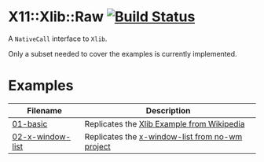 # X11::Xlib::Raw [![Build Status](https://travis-ci.org/slobo/Perl6-X11-Xlib-Raw.svg?branch=master)](https://travis-ci.org/slobo/Perl6-X11-Xlib-Raw)

A `NativeCall` interface to `Xlib`.

Only a subset needed to cover the examples is currently implemented.

# Examples

Filename     | Description
-------------|----------------------------------------
[01-basic](examples/01-basic.pl6) | Replicates the [Xlib Example from Wikipedia](https://en.wikipedia.org/wiki/Xlib#Example)
[02-x-window-list](examples/02-x-window-list.pl6) | Replicates the [x-window-list from no-wm project](https://github.com/patrickhaller/no-wm/blob/master/x-window-list.c)
